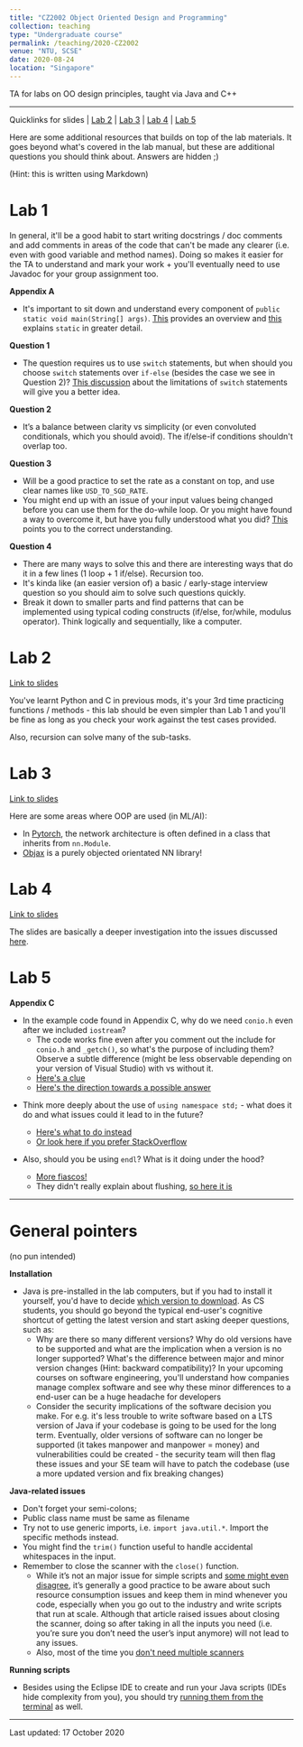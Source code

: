 ```yaml
---
title: "CZ2002 Object Oriented Design and Programming"
collection: teaching
type: "Undergraduate course"
permalink: /teaching/2020-CZ2002
venue: "NTU, SCSE"
date: 2020-08-24
location: "Singapore"
---
```


TA for labs on OO design principles, taught via Java and C++

---

Quicklinks for slides | [Lab 2](https://docs.google.com/presentation/d/1MaLS6Gujkj0fU0y6WeyYpBjNwSK-tKkJGWH7c95CLkA/edit?usp=sharing) | [Lab 3](https://docs.google.com/presentation/d/1dMN7gZAfzV7-QLfVs9JdRjYyCTAt61nsdkwaRwwEapM/edit?usp=sharing) | [Lab 4](https://docs.google.com/presentation/d/1jb_CSIwsknRA0p5noNP6mbTbRMB1gzUqecal_Vna_c4/edit?usp=sharing) | [Lab 5](https://yihao001.github.io/teaching/lab5/index.html) 

Here are some additional resources that builds on top of the lab materials. It goes beyond what's covered in the lab manual, but these are additional questions you should think about. Answers are hidden ;)

(Hint: this is written using Markdown)

Lab 1
======

In general, it'll be a good habit to start writing docstrings / doc comments and add comments in areas of the code that can't be made any clearer (i.e. even with good variable and method names). Doing so makes it easier for the TA to understand and mark your work + you'll eventually need to use Javadoc for your group assignment too.

**Appendix A**
- It's important to sit down and understand every component of `public static void main(String[] args)`. [This](https://www.geeksforgeeks.org/understanding-public-static-void-mainstring-args-in-java/) provides an overview and [this](https://www.geeksforgeeks.org/understanding-static-in-public-static-void-main-in-java/?ref=lbp) explains `static` in greater detail. 

**Question 1**
- The question requires us to use `switch` statements, but when should you choose `switch` statements over `if-else` (besides the case we see in Question 2)? [This discussion](https://stackoverflow.com/questions/5086322/java-switch-statement-multiple-cases) about the limitations of `switch` statements will give you a better idea.
<!-- One key limitation of the switch statement is it's inability to cover a range of values (e.g. case 1..100) - you have to manually type them out yourselves. If-else is much more flexible in this regard. -->

**Question 2**
- It’s a balance between clarity vs simplicity (or even convoluted conditionals, which you should avoid). The if/else-if conditions shouldn't overlap too. 

**Question 3**
- Will be a good practice to set the rate as a constant on top, and use clear names like `USD_TO_SGD_RATE`. 
- You might end up with an issue of your input values being changed before you can use them for the do-while loop. Or you might have found a way to overcome it, but have you fully understood what you did? [This](https://stackoverflow.com/questions/12072727/duplicating-objects-in-java) points you to the correct understanding. 
<!-- Solving it by copying by assigning the variable to another new variable only works because we're handling primitive types. But in another context, it can be a very dangerous thing to do if you don't learn what exactly it does. -->

**Question 4**
- There are many ways to solve this and there are interesting ways that do it in a few lines (1 loop + 1 if/else). Recursion too.
- It's kinda like (an easier version of) a basic / early-stage interview question so you should aim to solve such questions quickly. 
- Break it down to smaller parts and find patterns that can be implemented using typical coding constructs (if/else, for/while, modulus operator). Think logically and sequentially, like a computer. 


Lab 2
======

[Link to slides](https://docs.google.com/presentation/d/1MaLS6Gujkj0fU0y6WeyYpBjNwSK-tKkJGWH7c95CLkA/edit?usp=sharing)

You've learnt Python and C in previous mods, it's your 3rd time practicing functions / methods - this lab should be even simpler than Lab 1 and you'll be fine as long as you check your work against the test cases provided.

Also, recursion can solve many of the sub-tasks.


Lab 3
======

[Link to slides](https://docs.google.com/presentation/d/1dMN7gZAfzV7-QLfVs9JdRjYyCTAt61nsdkwaRwwEapM/edit?usp=sharing)

Here are some areas where OOP are used (in ML/AI):
- In [Pytorch](https://pytorch.org/tutorials/beginner/blitz/neural_networks_tutorial.html#sphx-glr-beginner-blitz-neural-networks-tutorial-py), the network architecture is often defined in a class that inherits from `nn.Module`. 
- [Objax](https://twitter.com/D_Berthelot_ML/status/1299275145886875650) is a purely objected orientated NN library!


Lab 4
======

[Link to slides](http://yihao001.github.io/teaching/lab4/boilerplate.html)

The slides are basically a deeper investigation into the issues discussed [here](https://stackoverflow.blog/2020/09/02/if-everyone-hates-it-why-is-oop-still-so-widely-spread/). 


Lab 5
======

**Appendix C**
- In the example code found in Appendix C, why do we need `conio.h` even after we included `iostream`?
    - The code works fine even after you comment out the include for `conio.h` and `_getch()`, so what's the purpose of including them? Observe a subtle difference (might be less observable depending on your version of Visual Studio) with vs without it.
    - [Here's a clue](https://stackoverflow.com/questions/39592830/what-is-the-difference-between-iostream-stdio-h-and-conio-h-header-files-in-c)
    - [Here's the direction towards a possible answer](https://www.youth4work.com/Talent/C-Language/Forum/113752-what-is-the-purpose-of-getch-function-in-c)

<!-- My guess is that it was added in simply for the side effect of holding program execution -->

- Think more deeply about the use of `using namespace std;` - what does it do and what issues could it lead to in the future?
    - [Here's what to do instead](https://www.geeksforgeeks.org/using-namespace-std-considered-bad-practice/)
    - [Or look here if you prefer StackOverflow](https://stackoverflow.com/questions/1452721/why-is-using-namespace-std-considered-bad-practice)

- Also, should you be using `endl`? What is it doing under the hood?
    - [More fiascos!](https://stackoverflow.com/questions/5492380/what-is-the-c-iostream-endl-fiasco/5492605#5492605)
    - They didn't really explain about flushing, [so here it is](https://www.dreamincode.net/forums/topic/214763-why-flush-a-stream/)

---

General pointers 
===
(no pun intended)

**Installation**
- Java is pre-installed in the lab computers, but if you had to install it yourself, you'd have to decide [which version to download](https://en.wikipedia.org/wiki/Java_version_history). As CS students, you should go beyond the typical end-user's cognitive shortcut of getting the latest version and start asking deeper questions, such as:
    - Why are there so many different versions? Why do old versions have to be supported and what are the implication when a version is no longer supported? What's the difference between major and minor version changes (Hint: backward compatibility)? In your upcoming courses on software engineering, you'll understand how companies manage complex software and see why these minor differences to a end-user can be a huge headache for developers
    - Consider the security implications of the software decision you make. For e.g. it's less trouble to write software based on a LTS version of Java if your codebase is going to be used for the long term. Eventually, older versions of software can no longer be supported (it takes manpower and manpower = money) and vulnerabilities could be created - the security team will then flag these issues and your SE team will have to patch the codebase (use a more updated version and fix breaking changes)

**Java-related issues**
- Don't forget your semi-colons;
- Public class name must be same as filename
- Try not to use generic imports, i.e. `import java.util.*`. Import the specific methods instead.
- You might find the `trim()` function useful to handle accidental whitespaces in the input.
- Remember to close the scanner with the `close()` function. 
    - While it’s not an major issue for simple scripts and [some might even disagree](https://medium.com/swlh/java-201a-the-hidden-dangers-of-scanner-7c8d651a1943), it’s generally a good practice to be aware about such resource consumption issues and keep them in mind whenever you code, especially when you go out to the industry and write scripts that run at scale. Although that article raised issues about closing the scanner, doing so after taking in all the inputs you need (i.e. you’re sure you don’t need the user’s input anymore) will not lead to any issues. 
    - Also, most of the time you [don't need multiple scanners](https://stackoverflow.com/questions/46235040/multiple-scanner-inputs-java/46236250)

**Running scripts**
- Besides using the Eclipse IDE to create and run your Java scripts (IDEs hide complexity from you), you should try [running them from the terminal](https://www.tutorialspoint.com/How-to-run-a-java-program) as well. 

---

Last updated: 17 October 2020
